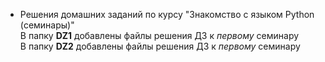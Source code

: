 * Решения домашних заданий по курсу "Знакомство с языком Python (семинары)"  
В папку **DZ1** добавлены файлы решения ДЗ к *первому* семинару  
В папку **DZ2** добавлены файлы решения ДЗ к *первому* семинару  
